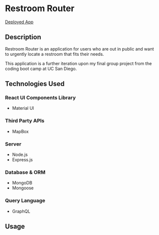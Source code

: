# Restroom Router

[Deployed App](https://restroom--router.herokuapp.com/)

## Description

Restroom Router is an application for users who are out in public and want to urgently locate a restroom that fits their needs.

This application is a further iteration upon my final group project from the coding boot camp at UC San Diego.

## Technologies Used

### React UI Components Library

- Material UI

### Third Party APIs

- MapBox

### Server

- Node.js
- Express.js

### Database & ORM

- MongoDB
- Mongoose

### Query Language

- GraphQL

## Usage
